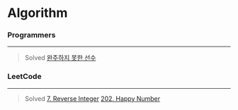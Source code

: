 # Algorithm

### Programmers
---
> Solved
[완주하지 못한 선수](https://programmers.co.kr/learn/courses/30/lessons/42576)

### LeetCode
---
> Solved
[7. Reverse Integer](https://leetcode.com/problems/reverse-integer/)
[202. Happy Number](https://leetcode.com/problems/happy-number/)
